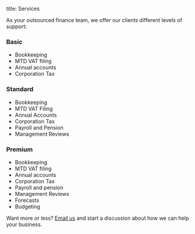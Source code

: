 title: Services

As your outsourced finance team, we offer our clients different levels of support:

### Basic

- Bookkeeping
- MTD VAT filing
- Annual accounts
- Corporation Tax

### Standard

- Bookkeeping
- MTD VAT Filing
- Annual Accounts
- Corporation Tax
- Payroll and Pension
- Management Reviews

### Premium

- Bookkeeping
- MTD VAT filing
- Annual accounts
- Corporation Tax
- Payroll and pension
- Management Reviews
- Forecasts
- Budgeting

Want more or less? [Email us](mailto:info@tlg-accounting.co.uk) and start a discussion about how we can help your business.
